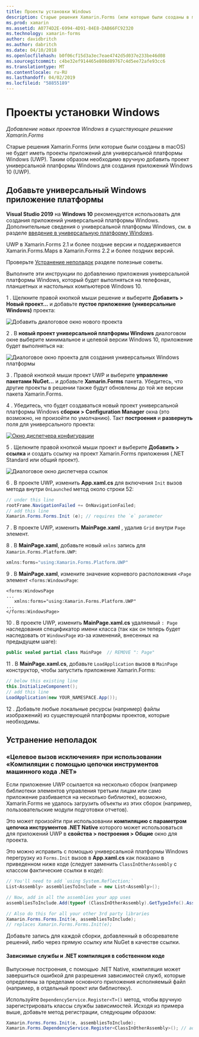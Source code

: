```yaml
---
title: Проекты установки Windows
description: Старые решения Xamarin.Forms (или которые были созданы в macOS) не будет иметь проектах универсальной платформы Windows, и поэтому в этой статье объясняется, как добавить новый проект универсальной платформы Windows в существующее решение Xamarin.Forms.
ms.prod: xamarin
ms.assetid: A0774D2E-6994-4D91-84E8-DAB66FC92320
ms.technology: xamarin-forms
author: davidbritch
ms.author: dabritch
ms.date: 04/10/2018
ms.openlocfilehash: b0f06cf15d3a3ec7eae4742d5d037e233be46d08
ms.sourcegitcommit: c4be32ef914465e808d89767c4d5ee72afe93cc6
ms.translationtype: MT
ms.contentlocale: ru-RU
ms.lasthandoff: 04/02/2019
ms.locfileid: "58855189"
---
```

# <a name="setup-windows-projects"></a>Проекты установки Windows

_Добавление новых проектов Windows в существующее решение Xamarin.Forms_

Старые решения Xamarin.Forms (или которые были созданы в macOS) не будет иметь проекты приложений для универсальной платформы Windows (UWP). Таким образом необходимо вручную добавить проект универсальной платформы Windows для создания приложений Windows 10 (UWP).

## <a name="add-a-universal-windows-platform-app"></a>Добавьте универсальный Windows приложение платформы

**Visual Studio 2019** на **Windows 10** рекомендуется использовать для создания приложений универсальной платформы Windows. Дополнительные сведения о универсальной платформы Windows, см. в разделе [введение в универсальную платформу Windows](/windows/uwp/get-started/universal-application-platform-guide/).

UWP в Xamarin.Forms 2.1 и более поздние версии и поддерживается Xamarin.Forms.Maps в Xamarin.Forms 2.2 и более поздних версий.

Проверьте <a href="#troubleshooting">Устранение неполадок</a> разделе полезные советы.

Выполните эти инструкции по добавлению приложения универсальной платформы Windows, который будет выполняться на телефонах, планшетных и настольных компьютеров Windows 10.

 1 . Щелкните правой кнопкой мыши решение и выберите **Добавить > Новый проект...**  и добавьте **пустое приложение (универсальные Windows)** проекта:

  ![](universal-images/add-wu.png "Добавить диалоговое окно нового проекта")

 2 . В **новый проект универсальной платформы Windows** диалоговом окне выберите минимальное и целевой версии Windows 10, приложение будет выполняться на:

  ![](universal-images/target-version.png "Диалоговое окно проекта для создания универсальных Windows платформы")

 3 . Правой кнопкой мыши проект UWP и выберите **управление пакетами NuGet...**  и добавьте **Xamarin.Forms** пакета. Убедитесь, что другие проекты в решении также будут обновлены до той же версии пакета Xamarin.Forms.

 4 . Убедитесь, что будет создаваться новый проект универсальной платформы Windows **сборки > Configuration Manager** окна (это возможно, не произойти по умолчанию). Такт **построения** и **развернуть** поля для универсального проекта:

  [![](universal-images/configuration-sml.png "Окно диспетчера конфигурации")](universal-images/configuration.png#lightbox "окно диспетчера конфигурации")

 5 . Щелкните правой кнопкой мыши проект и выберите **Добавить > ссылка** и создать ссылку на проект Xamarin.Forms приложения (.NET Standard или общий проект).

  ![](universal-images/addref-sml.png "Диалоговое окно диспетчера ссылок")

 6 . В проекте UWP, изменить **App.xaml.cs** для включения `Init` вызов метода внутри `OnLaunched` метод около строки 52:

```csharp
// under this line
rootFrame.NavigationFailed += OnNavigationFailed;
// add this line
Xamarin.Forms.Forms.Init (e); // requires the `e` parameter
```

 7 . В проекте UWP, изменить **MainPage.xaml** , удалив `Grid` внутри `Page` элемент.

 8 . В **MainPage.xaml**, добавьте новый `xmlns` запись для `Xamarin.Forms.Platform.UWP`:

```csharp
xmlns:forms="using:Xamarin.Forms.Platform.UWP"
```

 9 . В **MainPage.xaml**, измените значение корневого расположения `<Page` элемент `<forms:WindowsPage`:

```xaml
<forms:WindowsPage
...
   xmlns:forms="using:Xamarin.Forms.Platform.UWP"
...
</forms:WindowsPage>
```

 10 . В проекте UWP, изменить **MainPage.xaml.cs** удаляемый `: Page` наследования спецификатор имени класса (так как он теперь будет наследовать от `WindowsPage` из-за изменений, внесенных на предыдущем шаге):

```csharp
public sealed partial class MainPage  // REMOVE ": Page"
```

 11 . В **MainPage.xaml.cs**, добавьте `LoadApplication` вызов в `MainPage` конструктор, чтобы запустить приложение Xamarin.Forms:

```csharp
// below this existing line
this.InitializeComponent();
// add this line
LoadApplication(new YOUR_NAMESPACE.App());
```

<!--
11 . Double-click **Package.appxmanifest** to set these capabilities
  that are often required:

  Capabilities set:

  * Internet (Client)
  * Location
-->

12 . Добавьте любые локальные ресурсы (например) файлы изображений) из существующей платформы проектов, которые необходимы.

## <a name="troubleshooting"></a>Устранение неполадок

<a name="target-invocation-exception" />

### <a name="target-invocation-exception-when-using-compile-with-net-native-tool-chain"></a>«Целевое вызов исключения» при использовании «Компиляции с помощью цепочки инструментов машинного кода .NET»

Если приложение UWP ссылается на несколько сборок (например библиотеки элементов управления третьим лицам или само приложение разбивается на несколько библиотек), возможно, Xamarin.Forms не удалось загрузить объекты из этих сборок (например, пользовательские модули подготовки отчетов).

Это может произойти при использовании **компиляцию с параметром цепочка инструментов .NET Native** которого может использоваться для приложений UWP в **свойства > построения > Общие** окно для проекта.

Это можно исправить с помощью универсальной платформы Windows перегрузку из `Forms.Init` вызов в **App.xaml.cs** как показано в приведенном ниже коде (следует заменить `ClassInOtherAssembly` с классом фактические ссылки в коде):

```csharp
// You'll need to add `using System.Reflection;`
List<Assembly> assembliesToInclude = new List<Assembly>();

// Now, add in all the assemblies your app uses
assembliesToInclude.Add(typeof (ClassInOtherAssembly).GetTypeInfo().Assembly);

// Also do this for all your other 3rd party libraries
Xamarin.Forms.Forms.Init(e, assembliesToInclude);
// replaces Xamarin.Forms.Forms.Init(e);
```

Добавьте запись для каждой сборки, добавленный в обозревателе решений, либо через прямую ссылку или NuGet в качестве ссылки.

#### <a name="dependency-services-and-net-native-compilation"></a>Зависимые службы и .NET компиляция в собственном коде

Выпускные построения, с помощью .NET Native, компиляция может завершиться ошибкой для разрешения зависимостей служб, которые определены за пределами основного приложения исполняемый файл (например, в отдельный проект или библиотеку).

Используйте `DependencyService.Register<T>()` метод, чтобы вручную зарегистрировать классы службы зависимостей. Исходя из примера выше, добавьте метод регистрации, следующим образом:

```csharp
Xamarin.Forms.Forms.Init(e, assembliesToInclude);
Xamarin.Forms.DependencyService.Register<ClassInOtherAssembly>(); // add this
```
